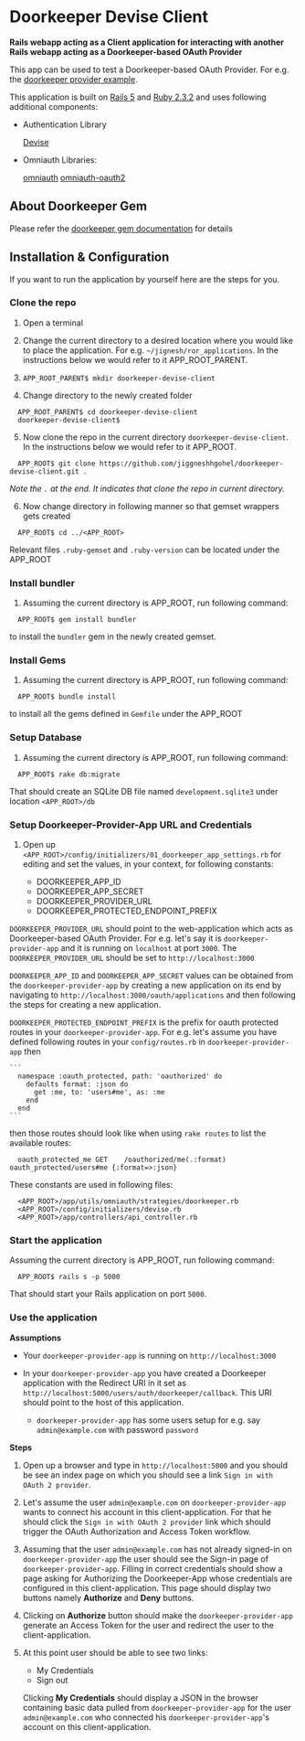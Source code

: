 # Doorkeeper Devise Client

**Rails webapp acting as a Client application for interacting with another Rails webapp acting as a Doorkeeper-based OAuth Provider**

This app can be used to test a Doorkeeper-based OAuth Provider.
For e.g. the [doorkeeper provider example](http://doorkeeper-provider.herokuapp.com/).

This application is built on [Rails 5](http://github.com/rails/rails) and [Ruby 2.3.2](http://ruby-doc.org/core-2.3.2/) and uses following additional components:

* Authentication Library

  [Devise](http://github.com/plataformatec/devise)

* Omniauth Libraries:

    [omniauth](http://github.com/intridea/omniauth)
    [omniauth-oauth2]((https://github.com/intridea/omniauth-oauth2))

## About Doorkeeper Gem

Please refer the [doorkeeper gem documentation](https://github.com/doorkeeper-gem/doorkeeper) for details

## Installation & Configuration

If you want to run the application by yourself here are the steps for you.


### Clone the repo

1. Open a terminal

2. Change the current directory to a desired location where you would like to place the application. For e.g.
   `~/jignesh/ror_applications`. In the instructions below we would refer to it APP_ROOT_PARENT.

3. `APP_ROOT_PARENT$ mkdir doorkeeper-devise-client`

4. Change directory to the newly created folder

  ```
    APP_ROOT_PARENT$ cd doorkeeper-devise-client
    doorkeeper-devise-client$
  ```

5. Now clone the repo in the current directory `doorkeeper-devise-client`. In the instructions below we would refer to it APP_ROOT.

  ```
    APP_ROOT$ git clone https://github.com/jiggneshhgohel/doorkeeper-devise-client.git .
  ```

  *Note the `.` at the end. It indicates that clone the repo in current directory.*


6. Now change directory in following manner so that gemset wrappers gets created

  ```
    APP_ROOT$ cd ../<APP_ROOT>
  ```

  Relevant files `.ruby-gemset` and `.ruby-version` can be located under the
  APP_ROOT


### Install bundler


1. Assuming the current directory is APP_ROOT, run following command:

  ```
    APP_ROOT$ gem install bundler
  ```

  to install the `bundler` gem in the newly created gemset.


### Install Gems

1. Assuming the current directory is APP_ROOT, run following command:

  ```
    APP_ROOT$ bundle install
  ```

  to install all the gems defined in `Gemfile` under the
  APP_ROOT


### Setup Database

1. Assuming the current directory is APP_ROOT, run following command:

  ```
    APP_ROOT$ rake db:migrate
  ```

  That should create an SQLite DB file named `development.sqlite3`
  under location `<APP_ROOT>/db`

### Setup Doorkeeper-Provider-App URL and Credentials

1. Open up `<APP_ROOT>/config/initializers/01_doorkeeper_app_settings.rb`
   for editing and set the values, in your context, for following constants:

   * DOORKEEPER_APP_ID
   * DOORKEEPER_APP_SECRET
   * DOORKEEPER_PROVIDER_URL
   * DOORKEEPER_PROTECTED_ENDPOINT_PREFIX


  `DOORKEEPER_PROVIDER_URL` should point to the web-application which acts
  as Doorkeeper-based OAuth Provider. For e.g. let's say it is
  `doorkeeper-provider-app` and it is running on `localhost` at port `3000`.
  The `DOORKEEPER_PROVIDER_URL` should be set to `http://localhost:3000`

  `DOORKEEPER_APP_ID` and `DOORKEEPER_APP_SECRET` values can be obtained
  from the `doorkeeper-provider-app` by creating a new application on its end
  by navigating to `http://localhost:3000/oauth/applications` and then
  following the steps for creating a new application.

  `DOORKEEPER_PROTECTED_ENDPOINT_PREFIX` is the prefix for oauth protected
  routes in your `doorkeeper-provider-app`. For e.g. let's assume
  you have defined following routes in your `config/routes.rb` in
  `doorkeeper-provider-app` then

    ```
      namespace :oauth_protected, path: 'oauthorized' do
        defaults format: :json do
          get :me, to: 'users#me', as: :me
        end
      end
    ```

  then those routes should look like when using `rake routes` to list the
  available routes:

  ```
    oauth_protected_me GET    /oauthorized/me(.:format)     oauth_protected/users#me {:format=>:json}
  ```

  These constants are used in following files:

  ```
    <APP_ROOT>/app/utils/omniauth/strategies/doorkeeper.rb
    <APP_ROOT>/config/initializers/devise.rb
    <APP_ROOT>/app/controllers/api_controller.rb
  ```



### Start the application

Assuming the current directory is APP_ROOT, run following command:

  ```
    APP_ROOT$ rails s -p 5000
  ```
 
That should start your Rails application on port `5000`.

### Use the application

**Assumptions**

* Your `doorkeeper-provider-app` is running on `http://localhost:3000`

* In your `doorkeeper-provider-app` you have created a Doorkeeper application
with the Redirect URI in it set as `http://localhost:5000/users/auth/doorkeeper/callback`. This URI should point to the host of this application.

  * `doorkeeper-provider-app` has some users setup for e.g. say `admin@example.com` with password `password`

**Steps**

1. Open up a browser and type in `http://localhost:5000` and you should be see
an index page on which you should see a link `Sign in with OAuth 2 provider`.

2. Let's assume the user `admin@example.com` on `doorkeeper-provider-app` wants to connect his account in this client-application. For that he should click the 
`Sign in with OAuth 2 provider` link which should trigger the OAuth Authorization and Access Token workflow.

3. Assuming that the user `admin@example.com` has not already signed-in on `doorkeeper-provider-app` the user should see the Sign-in page of `doorkeeper-provider-app`. Filling in correct credentials should show a page asking for Authorizing the Doorkeeper-App whose credentials are configured in this client-application. This page should display two buttons namely **Authorize** and **Deny** buttons.

4. Clicking on **Authorize** button should make the `doorkeeper-provider-app` generate an Access Token for the user and redirect the user to the client-application.

5. At this point user should be able to see two links:

     * My Credentials 
     * Sign out 

     Clicking **My Credentials** should display a JSON in the browser
     containing basic data pulled from `doorkeeper-provider-app` for the
     user `admin@example.com` who connected his `doorkeeper-provider-app`'s
     account on this client-application.
 









